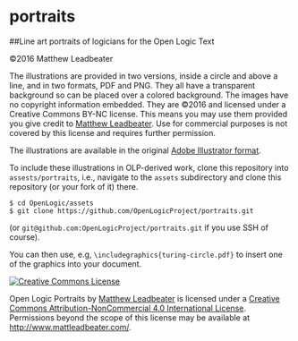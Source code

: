 # portraits

##Line art portraits of logicians for the Open Logic Text

&copy;2016 Matthew Leadbeater

The illustrations are provided in two versions, inside a circle and
above a line, and in two formats, PDF and PNG. They all have a
transparent background so can be placed over a colored background. The
images have no copyright information embedded. They are &copy;2016
and licensed under a Creative Commons BY-NC
license. This means you may use them provided you give credit to
[Matthew Leadbeater](http://www.mattleadbeater.com/). Use for
commercial purposes is not covered by this license and requires
further permission.

The illustrations are available in the original [Adobe Illustrator
format](https://drive.google.com/drive/folders/0B7jwzkmHNhmzbDJzaVltcGswTkU?usp=sharing).

To include these illustrations in OLP-derived work, clone this
repository into `assests/portraits`, i.e., navigate to the `assets`
subdirectory and clone this repository (or your fork of it) there.

    $ cd OpenLogic/assets
    $ git clone https://github.com/OpenLogicProject/portraits.git

(or `git@github.com:OpenLogicProject/portraits.git` if you use SSH of course).

You can then use, e.g, `\includegraphics{turing-circle.pdf}` to insert
one of the graphics into your document.

[![Creative Commons
License](https://i.creativecommons.org/l/by-nc/4.0/88x31.png)](http://creativecommons.org/licenses/by-nc/4.0/)

<span dct="http://purl.org/dc/terms/"
href="http://purl.org/dc/dcmitype/StillImage" property="dct:title"
rel="dct:type">Open Logic Portraits</span> by [Matthew
Leadbeater](https://github.com/OpenLogicProject/portraits) is licensed
under a [Creative Commons Attribution-NonCommercial 4.0 International
License](http://creativecommons.org/licenses/by-nc/4.0/).
Permissions beyond the scope of this license may be available at
<http://www.mattleadbeater.com/>.
